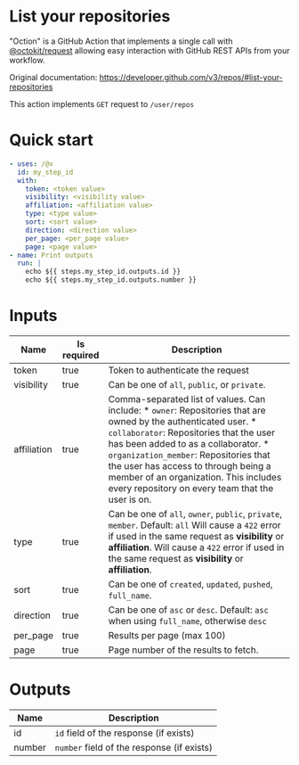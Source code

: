 # List your repositories

"Oction" is a GitHub Action that implements a single call with 
[@octokit/request](https://www.npmjs.com/package/@octokit/request)
allowing easy interaction with GitHub REST APIs from your workflow.

Original documentation: https://developer.github.com/v3/repos/#list-your-repositories

This action implements `GET` request to `/user/repos`


# Quick start

```yaml
- uses: /@v
  id: my_step_id
  with:
    token: <token value>
    visibility: <visibility value>
    affiliation: <affiliation value>
    type: <type value>
    sort: <sort value>
    direction: <direction value>
    per_page: <per_page value>
    page: <page value>
- name: Print outputs
  run: |
    echo ${{ steps.my_step_id.outputs.id }}
    echo ${{ steps.my_step_id.outputs.number }}
```


# Inputs

| Name | Is required | Description |
|---|---|---|
|token|true|Token to authenticate the request
|visibility|true|Can be one of `all`, `public`, or `private`.
|affiliation|true|Comma-separated list of values. Can include:   \* `owner`: Repositories that are owned by the authenticated user.   \* `collaborator`: Repositories that the user has been added to as a collaborator.   \* `organization_member`: Repositories that the user has access to through being a member of an organization. This includes every repository on every team that the user is on.
|type|true|Can be one of `all`, `owner`, `public`, `private`, `member`. Default: `all`      Will cause a `422` error if used in the same request as **visibility** or **affiliation**. Will cause a `422` error if used in the same request as **visibility** or **affiliation**.
|sort|true|Can be one of `created`, `updated`, `pushed`, `full_name`.
|direction|true|Can be one of `asc` or `desc`. Default: `asc` when using `full_name`, otherwise `desc`
|per_page|true|Results per page (max 100)
|page|true|Page number of the results to fetch.

# Outputs

| Name | Description |
|---|---|
|id|`id` field of the response (if exists)|
|number|`number` field of the response (if exists)|

